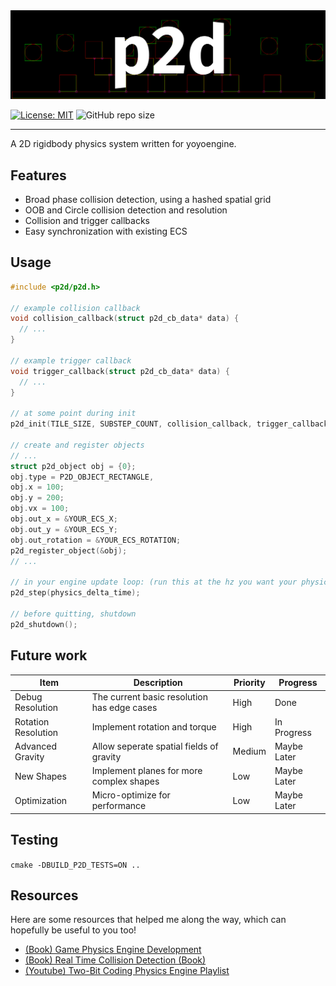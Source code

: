 <div align="center">
    <picture style="width: 100%; height: auto;">
        <source srcset=".github/media/p2dlogo.png"  media="(prefers-color-scheme: dark)">
        <img src=".github/media/p2dlogo.png">
    </picture>
</div>

[![License: MIT](https://img.shields.io/badge/License-MIT-yellow.svg)](https://opensource.org/licenses/MIT)
![GitHub repo size](https://img.shields.io/github/repo-size/yoyoengine/p2d)

---

A 2D rigidbody physics system written for yoyoengine.

## Features

- Broad phase collision detection, using a hashed spatial grid
- OOB and Circle collision detection and resolution
- Collision and trigger callbacks
- Easy synchronization with existing ECS

## Usage

```c
#include <p2d/p2d.h>

// example collision callback
void collision_callback(struct p2d_cb_data* data) {
  // ...
}

// example trigger callback
void trigger_callback(struct p2d_cb_data* data) {
  // ...
}

// at some point during init
p2d_init(TILE_SIZE, SUBSTEP_COUNT, collision_callback, trigger_callback);

// create and register objects
// ...
struct p2d_object obj = {0};
obj.type = P2D_OBJECT_RECTANGLE,
obj.x = 100;
obj.y = 200;
obj.vx = 100;
obj.out_x = &YOUR_ECS_X;
obj.out_y = &YOUR_ECS_Y;
obj.out_rotation = &YOUR_ECS_ROTATION;
p2d_register_object(&obj);
// ...

// in your engine update loop: (run this at the hz you want your physics to run at)
p2d_step(physics_delta_time);

// before quitting, shutdown
p2d_shutdown();
```

## Future work

| Item                | Description                                 | Priority | Progress        |
|---------------------|---------------------------------------------|----------|-----------------|
| Debug Resolution    | The current basic resolution has edge cases | High     | Done            |
| Rotation Resolution | Implement rotation and torque               | High     | In Progress     |
| Advanced Gravity    | Allow seperate spatial fields of gravity    | Medium   | Maybe Later     |
| New Shapes          | Implement planes for more complex shapes    | Low      | Maybe Later     |
| Optimization        | Micro-optimize for performance              | Low      | Maybe Later     |

## Testing

`cmake -DBUILD_P2D_TESTS=ON ..`

## Resources

Here are some resources that helped me along the way, which can hopefully be useful to you too!

- [(Book) Game Physics Engine Development](https://www.amazon.com/Game-Physics-Engine-Development-Commercial-Grade/dp/0123819768)
- [(Book) Real Time Collision Detection (Book)](https://a.co/d/g9Rpjsk)
- [(Youtube) Two-Bit Coding Physics Engine Playlist](https://www.youtube.com/playlist?list=PLSlpr6o9vURwq3oxVZSimY8iC-cdd3kIs)

